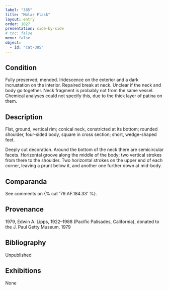 ```yaml
---
label: "385"
title: "Molar Flask" 
layout: entry
order: 1027
presentation: side-by-side
# toc: false
menu: false
object:
  - id: "cat-385"
---
```


## Condition

Fully preserved; mended. Iridescence on the exterior and a dark incrustation on the interior. Repaired break at neck. Unclear if the neck and body go together. Neck fragment is probably not from the same vessel. Chemical analyses could not specify this, due to the thick layer of patina on them.

## Description

Flat, ground, vertical rim; conical neck, constricted at its bottom; rounded shoulder, four-sided body, square in cross section; short, wedge-shaped feet.

Deeply cut decoration. Around the bottom of the neck there are semicircular facets. Horizontal groove along the middle of the body; two vertical strokes from there to the shoulder. Two horizontal strokes on the upper end of each corner, leaving a prunt below it, and another one further down at mid-body.

## Comparanda

See comments on {% cat '79.AF.184.33' %}.

## Provenance

1979, Edwin A. Lipps, 1922–1988 (Pacific Palisades, California), donated to the J. Paul Getty Museum, 1979

## Bibliography

Unpublished

## Exhibitions

None
